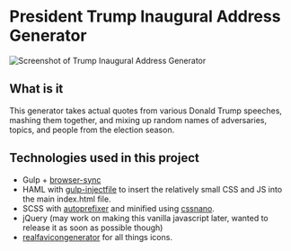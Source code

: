 # President Trump Inaugural Address Generator

![Screenshot of Trump Inaugural Address Generator](http://bennettfeely.com/trumptalk/img/preview.png)

## What is it
This generator takes actual quotes from various Donald Trump speeches, mashing them together, and mixing up random names of adversaries, topics, and people from the election season.

## Technologies used in this project
* Gulp + [browser-sync](https://www.npmjs.com/package/browser-sync)
* HAML with [gulp-injectfile](https://www.npmjs.com/package/gulp-inject-file) to insert the relatively small CSS and JS into the main index.html file.
* SCSS with [autoprefixer](https://www.npmjs.com/package/gulp-autoprefixer) and minified using [cssnano](https://www.npmjs.com/package/gulp-cssnano).
* jQuery (may work on making this vanilla javascript later, wanted to release it as soon as possible though)
* [realfavicongenerator](http://realfavicongenerator.net/) for all things icons.